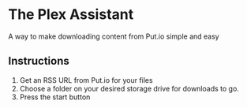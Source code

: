 # The Plex Assistant
A way to make downloading content from Put.io simple and easy
## Instructions
1. Get an RSS URL from Put.io for your files
2. Choose a folder on your desired storage drive for downloads to go.
3. Press the start button
